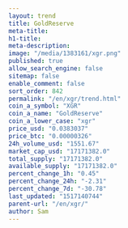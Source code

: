 ```yaml
---
layout: trend
title: GoldReserve
meta-title: 
h1-title: 
meta-description: 
image: "/media/1383161/xgr.png"
published: true
allow_search_engine: false
sitemap: false
enable_comment: false
sort_order: 842
permalink: "/en/xgr/trend.html"
coin_a_symbol: "XGR"
coin_a_name: "GoldReserve"
coin_a_lower_case: "xgr"
price_usd: "0.0383037"
price_btc: "0.00000326"
24h_volume_usd: "1551.67"
market_cap_usd: "17171382.0"
total_supply: "17171382.0"
available_supply: "17171382.0"
percent_change_1h: "0.45"
percent_change_24h: "-2.31"
percent_change_7d: "-30.78"
last_updated: "1517140744"
parent-url: "/en/xgr/"
author: Sam
---
```


